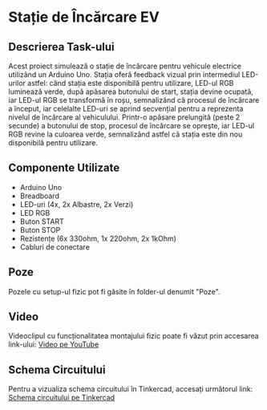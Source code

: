 # Stație de Încărcare EV

## Descrierea Task-ului

Acest proiect simulează o stație de încărcare pentru vehicule electrice utilizând un Arduino Uno. Stația oferă feedback vizual prin intermediul LED-urilor astfel: când stația este disponibilă pentru utilizare, LED-ul RGB luminează verde, după apăsarea butonului de start, stația devine ocupată, iar LED-ul RGB se transformă în roșu, semnalizând că procesul de încărcare a început, iar celelalte LED-uri se aprind secvențial pentru a reprezenta nivelul de încărcare al vehiculului. Printr-o apăsare prelungită (peste 2 secunde) a butonului de stop, procesul de încărcare se oprește, iar LED-ul RGB revine la culoarea verde, semnalizând astfel că stația este din nou disponibilă pentru utilizare.

## Componente Utilizate

- Arduino Uno
- Breadboard
- LED-uri (4x, 2x Albastre, 2x Verzi)
- LED RGB
- Buton START
- Buton STOP
- Rezistențe (6x 330ohm, 1x 220ohm, 2x 1kOhm)
- Cabluri de conectare

## Poze

Pozele cu setup-ul fizic pot fi găsite în folder-ul denumit "Poze".

## Video

Videoclipul cu funcționalitatea montajului fizic poate fi văzut prin accesarea link-ului:
[Video pe YouTube](https://youtu.be/XwlkeEq_QTI)

## Schema Circuitului

Pentru a vizualiza schema circuitului în Tinkercad, accesați următorul link:
[Schema circuitului pe Tinkercad](https://www.tinkercad.com/things/fFy8XadlfId-tema-1-ev-charging-station?sharecode=DfYNkKULxrzNeILNhgwix6LQ0-5GoeDqWLfGnqn_l4Y)
